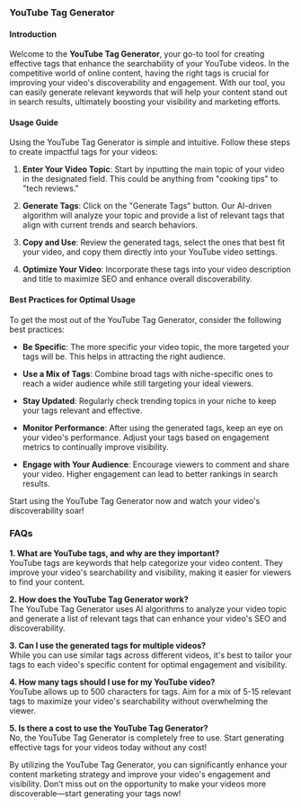 ### YouTube Tag Generator

#### Introduction
Welcome to the **YouTube Tag Generator**, your go-to tool for creating effective tags that enhance the searchability of your YouTube videos. In the competitive world of online content, having the right tags is crucial for improving your video's discoverability and engagement. With our tool, you can easily generate relevant keywords that will help your content stand out in search results, ultimately boosting your visibility and marketing efforts.

#### Usage Guide
Using the YouTube Tag Generator is simple and intuitive. Follow these steps to create impactful tags for your videos:

1. **Enter Your Video Topic**: Start by inputting the main topic of your video in the designated field. This could be anything from "cooking tips" to "tech reviews."
   
2. **Generate Tags**: Click on the "Generate Tags" button. Our AI-driven algorithm will analyze your topic and provide a list of relevant tags that align with current trends and search behaviors.

3. **Copy and Use**: Review the generated tags, select the ones that best fit your video, and copy them directly into your YouTube video settings.

4. **Optimize Your Video**: Incorporate these tags into your video description and title to maximize SEO and enhance overall discoverability.

#### Best Practices for Optimal Usage
To get the most out of the YouTube Tag Generator, consider the following best practices:

- **Be Specific**: The more specific your video topic, the more targeted your tags will be. This helps in attracting the right audience.
  
- **Use a Mix of Tags**: Combine broad tags with niche-specific ones to reach a wider audience while still targeting your ideal viewers.

- **Stay Updated**: Regularly check trending topics in your niche to keep your tags relevant and effective.

- **Monitor Performance**: After using the generated tags, keep an eye on your video's performance. Adjust your tags based on engagement metrics to continually improve visibility.

- **Engage with Your Audience**: Encourage viewers to comment and share your video. Higher engagement can lead to better rankings in search results.

Start using the YouTube Tag Generator now and watch your video's discoverability soar!

### FAQs

**1. What are YouTube tags, and why are they important?**  
YouTube tags are keywords that help categorize your video content. They improve your video's searchability and visibility, making it easier for viewers to find your content.

**2. How does the YouTube Tag Generator work?**  
The YouTube Tag Generator uses AI algorithms to analyze your video topic and generate a list of relevant tags that can enhance your video's SEO and discoverability.

**3. Can I use the generated tags for multiple videos?**  
While you can use similar tags across different videos, it's best to tailor your tags to each video's specific content for optimal engagement and visibility.

**4. How many tags should I use for my YouTube video?**  
YouTube allows up to 500 characters for tags. Aim for a mix of 5-15 relevant tags to maximize your video's searchability without overwhelming the viewer.

**5. Is there a cost to use the YouTube Tag Generator?**  
No, the YouTube Tag Generator is completely free to use. Start generating effective tags for your videos today without any cost!

By utilizing the YouTube Tag Generator, you can significantly enhance your content marketing strategy and improve your video's engagement and visibility. Don’t miss out on the opportunity to make your videos more discoverable—start generating your tags now!